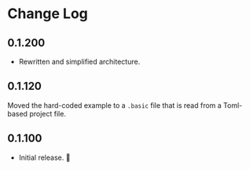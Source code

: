 # Change Log

## 0.1.200

- Rewritten and simplified architecture.

## 0.1.120

Moved the hard-coded example to a ``.basic`` file that is read from a Toml-based project file.

## 0.1.100

- Initial release. 🎉